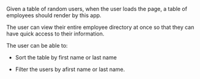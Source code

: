 Given a table of random users, when the user loads the page, a table of employees should render by this app.

The user can view their entire employee directory at once so that they can have quick access to their information.

The user can be able to:

  * Sort the table by first name or last name

  * Filter the users by afirst name or last name.
